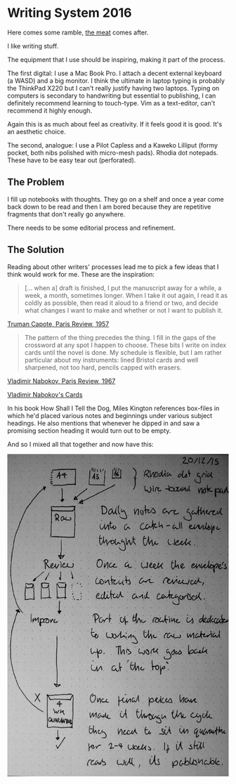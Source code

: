 # Writing System 2016

Here comes some ramble, [the meat](#theMeat) comes after.

I like writing stuff.

The equipment that I use should be inspiring, making it part of the
 process. 

The first digital: I use a Mac Book Pro.
I attach a decent external keyboard (a WASD) and a big monitor.
I think the ultimate in laptop typing is probably the
ThinkPad X220 but I can't really justify having two laptops.
Typing on computers is secondary to handwriting but essential to
publishing, I can definitely recommend learning to touch-type.
Vim as a text-editor, can't recommend it highly enough.

Again this is as much about feel as creativity. If it feels good it is good. It's an aesthetic choice.

The second, analogue:
I use a Pilot Capless and a Kaweko Lilliput (formy pocket, both nibs polished with micro-mesh pads).
Rhodia dot notepads. These have to be easy tear out (perforated).

## <a id='theMeat'></a>The Problem

I fill up notebooks with thoughts. They go on a shelf and once a
year come back down to be read and then I am bored because
they are repetitive fragments that don't really go anywhere.

There needs to be some editorial process and refinement.

## The Solution

Reading about other writers' processes lead me to pick a few ideas
that I think would work for me. These are the inspiration:

> [… when a] draft is finished, I put the manuscript away for a while, a week,
> a month, sometimes longer. When I take it out again, I read it as
> coldly as possible, then read it aloud to a friend or two, and
> decide what changes I want to make and whether or not I want to
> publish it.

[Truman Capote, Paris Review, 1957](http://www.theparisreview.org/interviews/4867/the-art-of-fiction-no-17-truman-capote)

> The pattern of the thing precedes the thing. I fill in the gaps
> of the crossword at any spot I happen to choose. These bits I
> write on index cards until the novel is done. My schedule is
> flexible, but I am rather particular about my instruments: lined
> Bristol cards and well sharpened, not too hard, pencils capped
> with erasers.

[Vladimir Nabokov, Paris Review, 1967](http://www.theparisreview.org/interviews/4310/the-art-of-fiction-no-40-vladimir-nabokov)

[Vladimir Nabokov's Cards](http://www.openculture.com/2014/02/the-notecards-on-which-vladimir-nabokov-wrote-lolita.html)

In his book How Shall I Tell the Dog, Miles Kington references
box-files in which he'd placed various notes and beginnings under
various subject headings. He also mentions that whenever he dipped
in and saw a promising section heading it would turn out to be empty.

And so I mixed all that together and now have this:

![A picture of my notes on this writing system.](./writingSystem2016.jpg)
